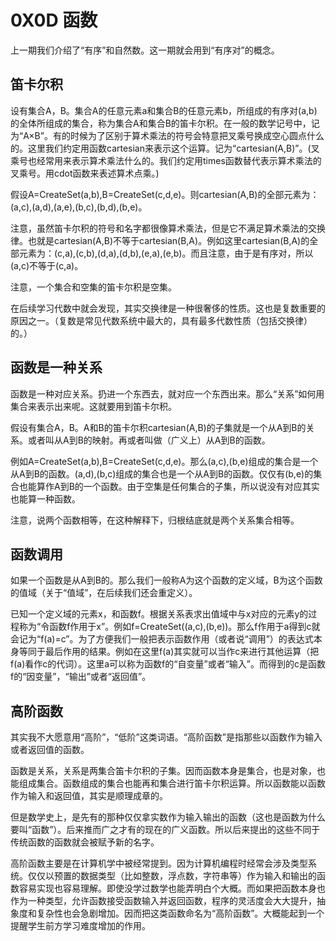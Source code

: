 # 0X0D 函数

上一期我们介绍了“有序”和自然数。这一期就会用到“有序对”的概念。

## 笛卡尔积

设有集合A，B。集合A的任意元素a和集合B的任意元素b，所组成的有序对(a,b)的全体所组成的集合，称为集合A和集合B的笛卡尔积。在一般的数学记号中，记为“A×B”。有的时候为了区别于算术乘法的符号会特意把叉乘号换成空心圆点什么的。这里我们约定用函数cartesian来表示这个运算。记为“cartesian(A,B)”。(叉乘号也经常用来表示算术乘法什么的。我们约定用times函数替代表示算术乘法的叉乘号。用cdot函数来表述算术点乘。)

假设A=CreateSet(a,b),B=CreateSet(c,d,e)。则cartesian(A,B)的全部元素为：(a,c),(a,d),(a,e),(b,c),(b,d),(b,e)。

注意，虽然笛卡尔积的符号和名字都很像算术乘法，但是它不满足算术乘法的交换律。也就是cartesian(A,B)不等于cartesian(B,A)。例如这里cartesian(B,A)的全部元素为：(c,a),(c,b),(d,a),(d,b),(e,a),(e,b)。而且注意，由于是有序对，所以(a,c)不等于(c,a)。

注意，一个集合和空集的笛卡尔积是空集。

在后续学习代数中就会发现，其实交换律是一种很奢侈的性质。这也是复数重要的原因之一。（复数是常见代数系统中最大的，具有最多代数性质（包括交换律）的。）

## 函数是一种关系

函数是一种对应关系。扔进一个东西去，就对应一个东西出来。那么“关系”如何用集合来表示出来呢。这就要用到笛卡尔积。

假设有集合A，B。A和B的笛卡尔积cartesian(A,B)的子集就是一个从A到B的关系。或者叫从A到B的映射。再或者叫做（广义上）从A到B的函数。

例如A=CreateSet(a,b),B=CreateSet(c,d,e)。那么(a,c),(b,e)组成的集合是一个从A到B的函数。(a,d),(b,c)组成的集合也是一个从A到B的函数。仅仅有(b,e)的集合也能算作A到B的一个函数。由于空集是任何集合的子集，所以说没有对应其实也能算一种函数。

注意，说两个函数相等，在这种解释下，归根结底就是两个关系集合相等。

## 函数调用

如果一个函数是从A到B的。那么我们一般称A为这个函数的定义域，B为这个函数的值域（关于“值域”，在后续我们还会重定义）。

已知一个定义域的元素x，和函数f。根据关系表求出值域中与x对应的元素y的过程称为“令函数f作用于x”。例如f=CreateSet((a,c),(b,e))。那么f作用于a得到c就会记为“f(a)=c”。为了方便我们一般把表示函数作用（或者说“调用”）的表达式本身等同于最后作用的结果。例如在这里f(a)其实就可以当作c来进行其他运算（把f(a)看作c的代词）。这里a可以称为函数f的“自变量”或者“输入”。而得到的c是函数f的“因变量”，“输出”或者“返回值”。

## 高阶函数

其实我不大愿意用“高阶”，“低阶”这类词语。“高阶函数”是指那些以函数作为输入或者返回值的函数。

函数是关系，关系是两集合笛卡尔积的子集。因而函数本身是集合，也是对象，也能组成集合。函数组成的集合也能再和集合进行笛卡尔积运算。所以函数能以函数作为输入和返回值，其实是顺理成章的。

但是数学史上，是先有的那种仅仅拿实数作为输入输出的函数（这也是函数为什么要叫“函数”）。后来推而广之才有的现在的广义函数。所以后来提出的这些不同于传统函数的函数就会被赋予新的名字。

高阶函数主要是在计算机学中被经常提到。因为计算机编程时经常会涉及类型系统。仅仅以预置的数据类型（比如整数，浮点数，字符串等）作为输入和输出的函数容易实现也容易理解。即使没学过数学也能弄明白个大概。而如果把函数本身也作为一种类型，允许函数接受函数输入并返回函数，程序的灵活度会大大提升，抽象度和复杂性也会急剧增加。因而把这类函数命名为“高阶函数”。大概能起到一个提醒学生前方学习难度增加的作用。
